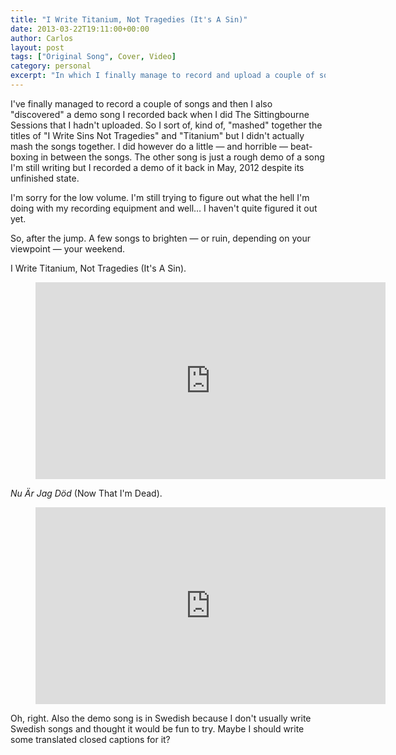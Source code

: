 ```yaml
---
title: "I Write Titanium, Not Tragedies (It's A Sin)"
date: 2013-03-22T19:11:00+00:00
author: Carlos
layout: post
tags: ["Original Song", Cover, Video]
category: personal
excerpt: "In which I finally manage to record and upload a couple of songs."
---
```

I've finally managed to record a couple of songs and then I also "discovered" a demo song I recorded back when I did The Sittingbourne Sessions that I hadn't uploaded. So I sort of, kind of, "mashed" together the titles of "I Write Sins Not Tragedies" and "Titanium" but I didn't actually mash the songs together. I did however do a little — and horrible — beat-boxing in between the songs. The other song is just a rough demo of a song I'm still writing but I recorded a demo of it back in May, 2012 despite its unfinished state.

I'm sorry for the low volume. I'm still trying to figure out what the hell I'm doing with my recording equipment and well… I haven't quite figured it out yet.

So, after the jump. A few songs to brighten — or ruin, depending on your viewpoint — your weekend.

I Write Titanium, Not Tragedies (It's A Sin).

<figure class="media-video">
    <iframe width="560" height="315" src="https://www.youtube.com/embed/1QIdu-2troE" frameborder="0" allowfullscreen></iframe>
</figure>

<i lang="sv">Nu Är Jag Död</i> (Now That I'm Dead).

<figure class="media-video">
  <iframe width="560" height="315" src="https://www.youtube.com/embed/we7yUlOTWtM" frameborder="0" allowfullscreen></iframe>  
</figure>

Oh, right. Also the demo song is in Swedish because I don't usually write Swedish songs and thought it would be fun to try. Maybe I should write some translated closed captions for it?